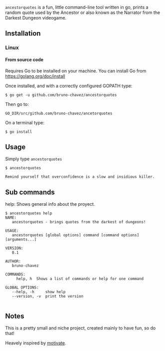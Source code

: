`ancestorquotes` is a fun, little command-line tool written in go,
 prints a random quote used by the Ancestor or also known as
the Narrator from the Darkest Dungeon videogame.

## Installation


### Linux

#### From source code

Requires Go to be installed on your machine. You can install Go from
https://golang.org/doc/install

Once installed, and with a correctly configured GOPATH type:

```
$ go get -u github.com/bruno-chavez/ancestorquotes
```


Then go to:

```
GO_DIR/src/github.com/bruno-chavez/ancetorquotes
```

On a terminal type:

```
$ go install
```


## Usage

Simply type `ancestorquotes`
```
$ ancestorquotes

Remind yourself that overconfidence is a slow and insidious killer.
```

## Sub commands

help: Shows general info about the proyect.

```
$ ancestorquotes help
NAME:
   ancestorquotes - brings quotes from the darkest of dungeons!

USAGE:
   ancestorquotes [global options] command [command options] [arguments...]

VERSION:
   0.1

AUTHOR:
   bruno-chavez

COMMANDS:
     help, h  Shows a list of commands or help for one command

GLOBAL OPTIONS:
   --help, -h     show help
   --version, -v  print the version


```

## Notes

This is a pretty small and niche project, created mainly to have fun, so do that!

Heavely inspired by [motivate](https://github.com/mubaris/motivate).
